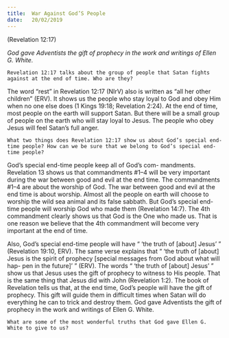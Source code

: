 ```yaml
---
title:  War Against God’S People 
date:   20/02/2019
---
```


(Revelation 12:17)

_God gave Adventists the gift of prophecy in the work and writings of Ellen G. White._

`Revelation 12:17 talks about the group of people that Satan fights against at the end of time. Who are they?`

The word “rest” in Revelation 12:17 (NIrV) also is written as “all her other children” (ERV). It shows us the people who stay loyal to God and obey Him when no one else does (1 Kings 19:18; Revelation 2:24). At the end of time, most people on the earth will support Satan. But there will be a small group of people on the earth who will stay loyal to Jesus. The people who obey Jesus will feel Satan’s full anger.

`What two things does Revelation 12:17 show us about God’s special end­time people? How can we be sure that we belong to God’s special end­time people?`

God’s special end-time people keep all of God’s com- mandments. Revelation 13 shows us that commandments #1–4 will be very important during the war between good and evil at the end time. The commandments #1–4 are about the worship of God. The war between good and evil at the end time is about worship. Almost all the people on earth will choose to worship the wild sea animal and its false sabbath. But God’s special end-time people will worship God who made them (Revelation 14:7). The 4th commandment clearly shows us that God is the One who made us. That is one reason we believe that the 4th commandment will become very important at the end of time.

Also, God’s special end-time people will have “ ‘the truth of [about] Jesus’ ” (Revelation 19:10, ERV). The same verse explains that “ ‘the truth of [about] Jesus is the spirit of prophecy [special messages from God about what will hap- pen in the future]’ ” (ERV). The words “ ‘the truth of [about] Jesus’ ” show us that Jesus uses the gift of prophecy to witness to His people. That is the same thing that Jesus did with John (Revelation 1:2). The book of Revelation tells us that, at the end time, God’s people will have the gift of prophecy. This gift will guide them in difficult times when Satan will do everything he can to trick and destroy them. God gave Adventists the gift of prophecy in the work and writings of Ellen G. White.

`What are some of the most wonderful truths that God gave Ellen G. White to give to us?`